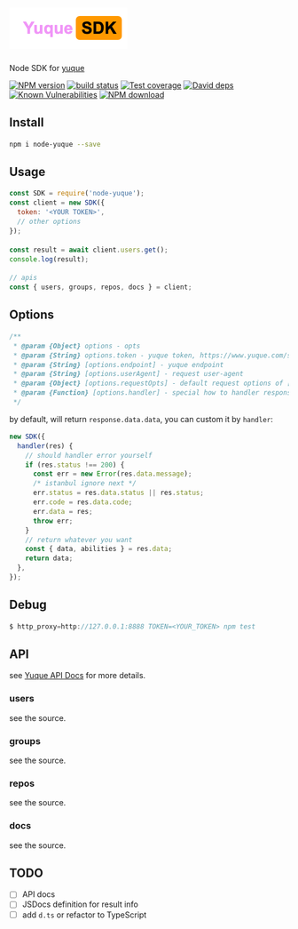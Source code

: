 # ![](./logo.png)

Node SDK for [yuque](https://www.yuque.com/yuque/developer/api)

[![NPM version][npm-image]][npm-url]
[![build status][travis-image]][travis-url]
[![Test coverage][codecov-image]][codecov-url]
[![David deps][david-image]][david-url]
[![Known Vulnerabilities][snyk-image]][snyk-url]
[![NPM download][download-image]][download-url]

[npm-image]: https://img.shields.io/npm/v/node-yuque.svg?style=flat-square
[npm-url]: https://npmjs.org/package/node-yuque
[travis-image]: https://img.shields.io/travis/atian25/node-yuque.svg?style=flat-square
[travis-url]: https://travis-ci.org/atian25/node-yuque
[codecov-image]: https://codecov.io/gh/atian25/node-yuque/branch/master/graph/badge.svg
[codecov-url]: https://codecov.io/gh/atian25/node-yuque
[david-image]: https://img.shields.io/david/atian25/node-yuque.svg?style=flat-square
[david-url]: https://david-dm.org/atian25/node-yuque
[snyk-image]: https://snyk.io/test/npm/node-yuque/badge.svg?style=flat-square
[snyk-url]: https://snyk.io/test/npm/node-yuque
[download-image]: https://img.shields.io/npm/dm/node-yuque.svg?style=flat-square
[download-url]: https://npmjs.org/package/node-yuque

## Install

```bash
npm i node-yuque --save
```

## Usage

```js
const SDK = require('node-yuque');
const client = new SDK({
  token: '<YOUR TOKEN>',
  // other options
});

const result = await client.users.get();
console.log(result);

// apis
const { users, groups, repos, docs } = client;
```

## Options

```js
/**
 * @param {Object} options - opts
 * @param {String} options.token - yuque token, https://www.yuque.com/settings/tokens
 * @param {String} [options.endpoint] - yuque endpoint
 * @param {String} [options.userAgent] - request user-agent
 * @param {Object} [options.requestOpts] - default request options of [urllib](https://www.npmjs.com/package/urllib)
 * @param {Function} [options.handler] - special how to handler response
 */
```

by default, will return `response.data.data`, you can custom it by `handler`:

```js
new SDK({
  handler(res) {
    // should handler error yourself
    if (res.status !== 200) {
      const err = new Error(res.data.message);
      /* istanbul ignore next */
      err.status = res.data.status || res.status;
      err.code = res.data.code;
      err.data = res;
      throw err;
    }
    // return whatever you want
    const { data, abilities } = res.data;
    return data;
  },
});
```

## Debug

```js
$ http_proxy=http://127.0.0.1:8888 TOKEN=<YOUR_TOKEN> npm test
```

## API

see [Yuque API Docs](https://www.yuque.com/yuque/developer/api) for more details.

### users

see the source.

### groups

see the source.

### repos

see the source.

### docs

see the source.

## TODO

- [ ] API docs
- [ ] JSDocs definition for result info
- [ ] add `d.ts` or refactor to TypeScript
